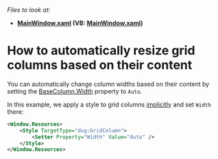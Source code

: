 *Files to look at*:

* **[MainWindow.xaml](./CS/MainWindow.xaml) (VB: [MainWindow.xaml](./VB/MainWindow.xaml))**

# How to automatically resize grid columns based on their content

You can automatically change column widths based on their content by setting the [BaseColumn.Width](https://docs.devexpress.com/WPF/DevExpress.Xpf.Grid.BaseColumn.Width?v=20.1) property to `Auto`.

In this example, we apply a style to grid columns [implicitly](https://docs.microsoft.com/en-us/dotnet/desktop-wpf/fundamentals/styles-templates-create-apply-style#apply-a-style-implicitly) and set `Width` there:

```xml
<Window.Resources>
    <Style TargetType="dxg:GridColumn">
        <Setter Property="Width" Value="Auto" />
    </Style>
</Window.Resources>
```

